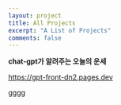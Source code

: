 ```yaml
---
layout: project
title: All Projects
excerpt: "A List of Projects"
comments: false
---
```


**chat-gpt가 알려주는 오늘의 운세**

https://gpt-front-dn2.pages.dev

gggg